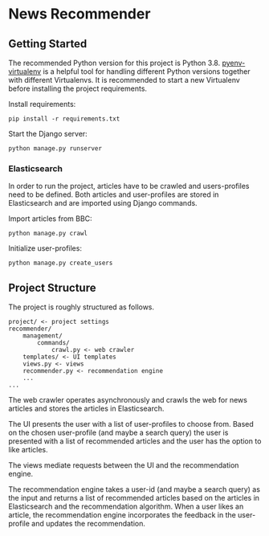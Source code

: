 # News Recommender

## Getting Started
The recommended Python version for this project is Python 3.8. 
[pyenv-virtualenv](https://github.com/pyenv/pyenv-virtualenv) is a helpful tool for handling different Python versions together with different Virtualenvs. 
It is recommended to start a new Virtualenv before installing the project requirements.

Install requirements:
```
pip install -r requirements.txt
```

Start the Django server: 
```
python manage.py runserver
```

### Elasticsearch
In order to run the project, articles have to be crawled and users-profiles need to be defined. 
Both articles and user-profiles are stored in Elasticsearch and are imported using Django commands.

Import articles from BBC:
```
python manage.py crawl
```

Initialize user-profiles:
```
python manage.py create_users
```


## Project Structure
The project is roughly structured as follows. 
```
project/ <- project settings
recommender/
    management/
        commands/
            crawl.py <- web crawler
    templates/ <- UI templates
    views.py <- views
    recommender.py <- recommendation engine
    ...
...
```
The web crawler operates asynchronously and crawls the web for news articles and stores the articles in Elasticsearch.

The UI presents the user with a list of user-profiles to choose from. 
Based on the chosen user-profile (and maybe a search query) the user is presented with a list of recommended articles and the user has the option to like articles.

The views mediate requests between the UI and the recommendation engine.

The recommendation engine takes a user-id (and maybe a search query) as the input and returns a list of recommended articles based on the articles in Elasticsearch and the recommendation algorithm. 
When a user likes an article, the recommendation engine incorporates the feedback in the user-profile and updates the recommendation. 
